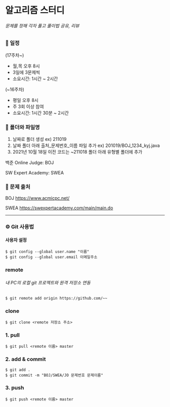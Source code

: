 # 알고리즘 스터디
###### 문제를 정해 각자 풀고 풀이법 공유, 리뷰


### 📅 일정
(17주차~)
- 월,목 오후 8시
- 3일에 3문제씩
- 소요시간: 1시간 ~ 2시간

(~16주차)
- 평일 오후 8시
- 주 3회 이상 참여
- 소요시간: 1시간 30분 ~ 2시간


### 📁 폴더와 파일명
1. 날짜로 폴더 생성
ex) 211019
2. 날짜 폴더 아래 출처_문제번호_이름 파일 추가
ex) 201019/BOJ_1234_kyj.java
3. 2021년 10월 18일 이전 코드는 ~211018 폴더 아래 유형별 폴더에 추가

백준 Online Judge: BOJ

SW Expert Academy: SWEA



### 📝 문제 출처
BOJ https://www.acmicpc.net/

SWEA https://swexpertacademy.com/main/main.do



----
### ⚙ Git 사용법

#### 사용자 설정

    $ git config --global user.name "이름"
    $ git config --global user.email 이메일주소


### remote
###### 내 PC의 로컬 git 프로젝트와 원격 저장소 연동

    $ git remote add origin https://github.com/~~

### clone

    $ git clone <remote 저장소 주소>

### 1. pull

    $ git pull <remote 이름> master

### 2. add & commit

    $ git add .
    $ git commit -m "BOJ/SWEA/JO 문제번호 문제이름"

### 3. push

    $ git push <remote 이름> master

